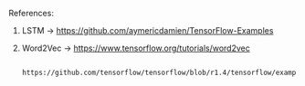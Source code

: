 References:
1) LSTM -> https://github.com/aymericdamien/TensorFlow-Examples
2) Word2Vec -> https://www.tensorflow.org/tutorials/word2vec

               https://github.com/tensorflow/tensorflow/blob/r1.4/tensorflow/examples/tutorials/word2vec/word2vec_basic.py
